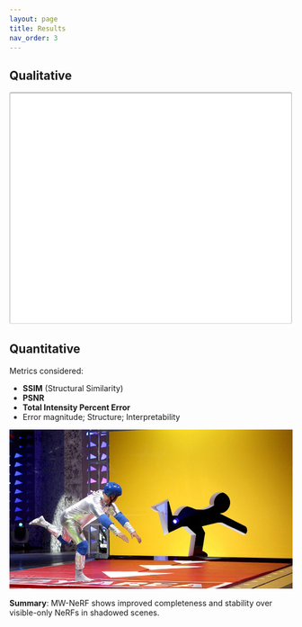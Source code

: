 ```yaml
---
layout: page
title: Results
nav_order: 3
---
```


## Qualitative
![Qualitative Results](/assets/image15.png)

## Quantitative
Metrics considered:
- **SSIM** (Structural Similarity)
- **PSNR**
- **Total Intensity Percent Error**
- Error magnitude; Structure; Interpretability

![Metrics](/assets/image29.jpeg)

**Summary**: MW-NeRF shows improved completeness and stability over visible-only NeRFs in shadowed scenes.
